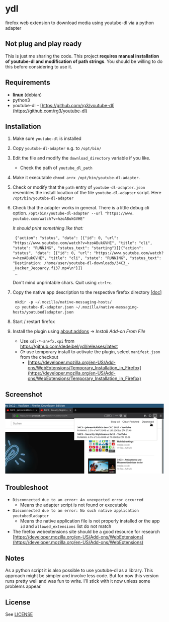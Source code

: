 
# ydl

firefox web extension to download media using youtube-dl via a python adapter

## Not plug and play ready

This is just me sharing the code. This project **requires manual installation of youtube-dl and modification of path strings**. You should be willing to do this before considering to use it.

## Requirements

* **linux** (debian)
* python3
* youtube-dl – [https://github.com/rg3/youtube-dl](https://github.com/rg3/youtube-dl)

## Installation

1. Make sure ``youtube-dl`` is installed
1. Copy ``youtube-dl-adapter`` e.g. to ``/opt/bin/``
1. Edit the file and modify the ``download_directory`` variable if you like.
    * Check the path of ``youtube_dl_path``
1. Make it executable ``chmod a+rx /opt/bin/youtube-dl-adapter``.
1. Check or modify that the ``path`` entry of ``youtube-dl-adapter.json`` resembles the install location of the file ``youtube-dl-adapter`` script. Here ``/opt/bin/youtube-dl-adapter``
1. Check that the adapter works in general. There is a little debug cli option.
   ``/opt/bin/youtube-dl-adapter --url "https://www.  youtube.com/watch?v=hzoABukGVHE"``
   
    _It should print something like that:_
   
        {"action": "status", "data": [{"id": 0, "url": "https://www.youtube.com/watch?v=hzoABukGVHE", "title": "cli", "state": "RUNNING", "status_text": "starting"}]}{"action": "status", "data": [{"id": 0, "url": "https://www.youtube.com/watch?v=hzoABukGVHE", "title": "cli", "state": "RUNNING", "status_text": "Destination: /home/user/youtube-dl-downloads/34C3_-_Hacker_Jeopardy.f137.mp4\n"}]}
        …
    
    Don't mind unprintable chars. Quit using ``ctrl+c``.
    
1. Copy the native app description to the respective firefox directory [[doc]](https://developer.mozilla.org/en-US/Add-ons/WebExtensions/Native_manifests#Manifest_location)
    
        mkdir -p ~/.mozilla/native-messaging-hosts/
        cp youtube-dl-adapter.json ~/.mozilla/native-messaging-hosts/youtubedladapter.json
    
1. Start / restart firefox
1. Install the plugin using [about:addons](about:addons) → _Install Add-on From File_
    * Use ``xdl-*-an+fx.xpi`` from https://github.com/dedeibel/ydl/releases/latest
    * *Or* use temporary install to activate the plugin, select ``manifest.json`` from the checkout
        - [https://developer.mozilla.org/en-US/Add-ons/WebExtensions/Temporary_Installation_in_Firefox](https://developer.mozilla.org/en-US/Add-ons/WebExtensions/Temporary_Installation_in_Firefox)

## Screenshot

![screenshot of the extension in action](screenshot.png)

## Troubleshoot

* ``Disconnected due to an error: An unexpected error occurred``
    * Means the adapter script is not found or executable
* ``Disconnected due to an error: No such native application youtubedladapter``
    * Means the native application file is not properly installed or the app ``id`` and ``allowed_extensions`` list do not match
* The firefox webextensions site should be a good resource for research [https://developer.mozilla.org/en-US/Add-ons/WebExtensions](https://developer.mozilla.org/en-US/Add-ons/WebExtensions)

## Notes

As a python script it is also possible to use youtube-dl as a library. This
approach might be simpler and involve less code. But for now this version runs
pretty well and was fun to write. I'll stick with it now unless some problems
appear.

## License

See [LICENSE](LICENSE)
